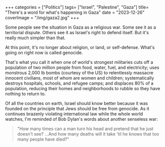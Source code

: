 +++
categories = ["Politics"]
tags= ["Israel", "Palestine", "Gaza"]
title= "There's a word for what's happening in Gaza"
date = "2023-12-26"
coverImage = "/img/gaza2.jpg"
+++

Some people see the situation in Gaza as a religious war. Some see it as a territorial dispute. Others see it as Israel's right to defend itself. But it's really much simpler than that. 

<!--more-->

At this point, it's no longer about religion, or land, or self-defense. What's going on right now is called genocide.

That's what you call it when one of world's strongest militaries cuts off a population of two million people from food, water, fuel, and electricity; uses monstrous 2,000 lb bombs (courtesy of the US) to relentlessly massacre innocent civilians, most of whom are women and children; systematically destroys hospitals, schools, and refugee camps; and displaces 80% of a population, reducing their homes and neighborhoods to rubble so they have nothing to return to.

Of all the countries on earth, Israel should know better because it was founded on the principle that Jews should be free from genocide. As it continues brazenly violating international law while the whole world watches, I'm reminded of Bob Dylan's words about another senseless war:

> "How many times can a man turn his head and pretend that he just doesn't see? ...And how many deaths will it take 'til he knows that too many people have died?"
